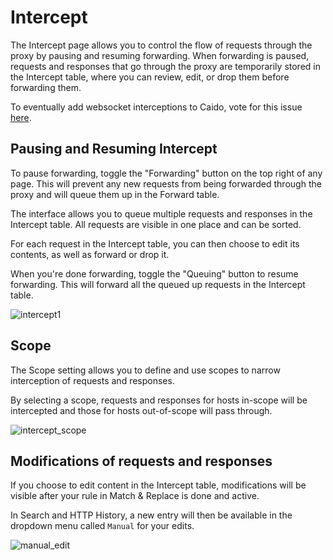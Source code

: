 # Intercept

The Intercept page allows you to control the flow of requests through the proxy by pausing and resuming forwarding. When forwarding is paused, requests and responses that go through the proxy are temporarily stored in the Intercept table, where you can review, edit, or drop them before forwarding them.

To eventually add websocket interceptions to Caido, vote for this issue [here](https://github.com/caido/caido/issues/568).

## Pausing and Resuming Intercept

To pause forwarding, toggle the "Forwarding" button on the top right of any page. This will prevent any new requests from being forwarded through the proxy and will queue them up in the Forward table.

The interface allows you to queue multiple requests and responses in the Intercept table. All requests are visible in one place and can be sorted.

For each request in the Intercept table, you can then choose to edit its contents, as well as forward or drop it.

When you're done forwarding, toggle the "Queuing" button to resume forwarding. This will forward all the queued up requests in the Intercept table.

<img alt="intercept1" src="/_images/intercept1.png"/>

## Scope

The Scope setting allows you to define and use scopes to narrow interception of requests and responses.  

By selecting a scope, requests and responses for hosts in-scope will be intercepted and those for hosts out-of-scope will pass through.

<img alt="intercept_scope" src="/_images/intercept_scope.png"/>

## Modifications of requests and responses

If you choose to edit content in the Intercept table, modifications will be visible after your rule in Match & Replace is done and active.

In Search and HTTP History, a new entry will then be available in the dropdown menu called `Manual` for your edits.

<img alt="manual_edit" src="/_images/manual_edit.png" center/>
